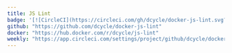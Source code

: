 ```yaml
---
title: JS Lint
badge: '[![CircleCI](https://circleci.com/gh/dcycle/docker-js-lint.svg?style=svg)](https://circleci.com/gh/dcycle/docker-js-lint)'
github: "https://github.com/dcycle/docker-js-lint"
docker: "https://hub.docker.com/r/dcycle/js-lint"
weekly: "https://app.circleci.com/settings/project/github/dcycle/docker-js-lint/triggers"
---
```


